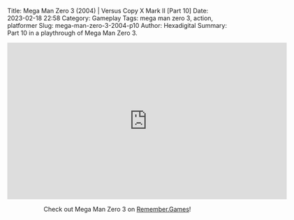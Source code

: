Title: Mega Man Zero 3 (2004) | Versus Copy X Mark II [Part 10]
Date: 2023-02-18 22:58
Category: Gameplay
Tags: mega man zero 3,  action,  platformer
Slug: mega-man-zero-3-2004-p10
Author: Hexadigital
Summary: Part 10 in a playthrough of Mega Man Zero 3.

<center><iframe src="https://www.youtube.com/embed/Tyu3NLzQFRQ?feature=oembed" allow="accelerometer; autoplay; encrypted-media; gyroscope; picture-in-picture" width="640" height="360" frameborder="0"></iframe>

Check out Mega Man Zero 3 on [Remember.Games](https://remember.games/game/4374/mega-man-zero-3/)!</center>